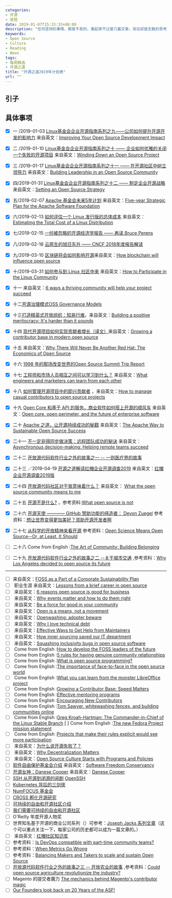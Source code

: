 ```yaml
---
categories:
- 开源
- 感悟
date: 2019-01-07T15:33:33+08:00
description: "任何坚持的事情，都是不易的，看起来不过是几篇文章，背后却是无数的思考和不间断的打磨。2019，继续摸索着前进。开源走进历史，不可逆转！要么拥抱，要么沉沦。"
keywords:
- Open Source
- Culture
- Reading
- News
tags:
- 每周精选
- 开源之道
title: "开源之道2019年计划表"
url: ""
---
```


## 引子


## 具体事项
- [x] 一 /2019-01-03 [Linux基金会企业开源指南系列之九——公司如何提升开源开发的影响力](posts/opensource_enterprise_guide/improve-open-source-dev-impact/) 来自英文：[Improving Your Open Source Development Impact](https://www.linuxfoundation.org/resources/open-source-guides/improving-your-open-source-development-impact/)
- [x] 二 /2019-01-10 [Linux基金会企业开源指南系列之十 —— 企业如何优雅的关闭一个失败的开源项目](posts/opensource_enterprise_guide/shutting-down-an-open-source-project) 来自英文：[Winding Down an Open Source Project](https://www.linuxfoundation.org/resources/open-source-guides/winding-down-an-open-source-project/)
- [x] 三 /2019-01-17 [Linux基金会企业开源指南系列之十一 —— 在开源社区中树立领导力](posts/opensource_enterprise_guide/building-leadership-in-an-open-source-community) 来自英文：[Building Leadership in an Open Source Community](https://www.linuxfoundation.org/resources/open-source-guides/building-leadership-in-an-open-source-community/)
- [x] 四/2019-01-31 [Linux基金会企业开源指南系列之十二 —— 制定企业开源战略](posts/opensource_enterprise_guide/Setting-an-Open-Source-Strategy) 来自英文：[Setting an Open Source Strategy](https://www.linuxfoundation.org/resources/open-source-guides/setting-an-open-source-strategy/)
- [x] 五/2019-02-07  [Apache 基金会未来5年计划](posts/foundation_introduce/five-year-strategic-plan-for-the-asf-2018) 来自英文：[Five-year Strategic Plan for the Apache Software Foundation](https://www.apache.org/board/plan.html)
- [x] 六/2019-02-13 [如何评估一个 Linux 发行版的总体成本](posts/open-source-economic/estimating-the-total-cost-of-linux-distribution) 来自英文：[Estimating the Total Cost of a Linux Distribution](https://www.linux.com/publications/estimating-total-cost-linux-distribution)
- [x] 七/2019-02-15 [一份被忽略的开源经济学报告 —— 再读 Bruce Perens](posts/open-source-economic/review-the-emerging-economic-paradigm-of-open-source)
- [x] 八/2019-02-16 [云原生的旭日东升 —— CNCF 2018年度报告解读](posts/foundation_introduce/review-cncf-2018-annual-report)
- [x] 九/2019-03-10 [区块链将会如何影响开源](posts/opensource_technology/open-source-tokenomics/)来自英文：[How blockchain will influence open source](https://opensource.com/article/18/8/open-source-tokenomics)
- [x] 十/2019-03-31  [如何参与到 Linux 社区中来](posts/contribute_to_community/how_to_participate_in_the_linux_community) 来自英文：[How to Participate in the Linux Community](https://www.linux.com/publications/how-participate-linux-community)
- [x] 十一  来自英文：[6 ways a thriving community will help your project succeed](https://opensource.com/open-organization/18/3/why-build-community-3)
- [x] 十二[开源治理模式](posts/foundation_introduce/oss_governance_models/)[OSS Governance Models](http://oss-watch.ac.uk/resources/governancemodels)
- [x]  十三[打造精英式开放组织：知易行难](posts/the_way_of_open_source/build_a_positive_meritocracy)，来自英文：[Building a positive meritocracy: It's harder than it sounds](https://opensource.com/business/10/8/building-positive-meritocracy-its-harder-it-sounds)
- [x] 十四 [现代开源项目如何实现贡献者增长（译文）](posts/community_management/growing-contributor-base-modern-open-source/)来自英文：[Growing a contributor base in modern open source](https://opensource.com/life/16/5/growing-contributor-base-modern-open-source)
- [x] 十五 来自英文：[Why There Will Never Be Another Red Hat: The Economics of Open Source](https://a16z.com/2014/02/14/why-there-will-never-be-another-redhat-the-economics-of-open-source)
- [x] 十六 [1998 年的那场改变世界的Open Source Summit Trip Report](https://linuxgazette.net/issue28/rossum.html)
- [x] 十七 [工程师和市场人员相互之间可以学习到什么？](posts/open-source-economic/engineers-marketers-can-learn/) 来自英文：[What engineers and marketers can learn from each other](https://opensource.com/open-organization/17/1/engineers-marketers-can-learn)
- [x] 十八 [如何管理开源项目中的即兴贡献者](posts/community_management/managing-casual-contributors/) ，来自英文：[How to manage casual contributors to open source projects](https://opensource.com/article/17/10/managing-casual-contributors)
- [x] 十九 [Open Core 和基于 API 的服务，商业软件如何搭上开源的顺风车](posts/Business_model/open-core-vs-open-perimeter) 来自英文：[Open core, open perimeter, and the future of enterprise software](https://opensource.com/article/17/8/open-core-vs-open-perimeter)
- [x] 二十 [Apache 之道，让开源持续成功的秘籍](posts/foundation_introduce/the_apache_way_to_sustainable_os/) 来自英文：[The Apache Way to Sustainable Open Source Success](https://blogs.apache.org/foundation/entry/the-apache-way-to-sustainable)
- [x] 二十一 [不一定非得同步做决策：远程团队成功的秘诀](posts/opensource_culture/asynchronous-decision-making) 来自英文：[Asynchronous decision-making: Helping remote teams succeed](https://opensource.com/article/17/12/asynchronous-decision-making)
- [x] 二十二 [开放源代码软件行业之外的故事之一 -- 一则医疗界的故事](posts/opensource_of_other_industries/the_story_of_don_berwick/)
- [x] 二十三 ／2019-04-19 [开源之道解读红帽企业开源调查2019](posts/Event_analysis/redhat_enterprise_open_source_survey) 来自英文：[红帽企业开源调查2019版](https://www.redhat.com/en/blog/survey-says-enterprise-open-source-inventing-future-software?source=author&term=20311)
- [x] 二十四 [开放源代码社区对于我意味着什么？](posts/OpenSource_Leader/what-open-source-community-means-me) 来自英文： [What the open source community means to me](https://opensource.com/article/18/11/what-open-source-community-means-me)
- [x]  二十五 [开源不是什么?](posts/opensource_culture/what-open-source-not/) ，参考资料:[What open source is not](https://opensource.com/article/19/8/what-open-source-not)
- [x] 二十六 [开源天使 ———— GitHub 赞助功能的缔造者： Devon Zuegel](posts/OpenSource_Leader/open-source-angel-Devon-Zuege) 参考资料：[想让世界变得更加美好？资助开源开发者啊](https://www.itwire.com/the-linux-distillery/want-to-make-the-world-a-better-place-fund-open-source-developers.html)
- [x] 二十七 [从科学的开放精神来看开源](posts/opensource_culture/open-science-means-open-source-or-least-it-should) 参考资料：[Open Science Means Open Source--Or, at Least, It Should](https://www.linuxjournal.com/content/open-science-means-open-source-or-least-it-should)
- [ ] 二十八 []() Come from English :[The Art of Community: Building Belonging](https://www.jonobacon.com/2011/05/31/the-art-of-community-building-belonging/)
- [ ] 二十九 [开放源代码软件行业之外的故事之二 --关于城市交通]() ,参考资料：[Why Los Angeles decided to open source its future](https://www.techrepublic.com/article/why-la-decided-to-open-source-its-future/)


-----


- [ ]  来自英文：[FOSS as a Part of a Corporate Sustainability Plan](https://www.linuxjournal.com/content/foss-part-corporate-sustainability-plan)
- [ ]  []() 职业生涯 来自英文：[Lessons from a brief career in open source](https://opensource.com/article/17/2/preparing-career-open-source)
- [ ]  []() 来自英文：[6 reasons open source is good for business](https://opensource.com/article/17/10/6-reasons-choose-open-source-software)
- [ ]  []() 来自英文：[Why events matter and how to do them right](https://opensource.com/article/17/1/drupal-sibera)
- [ ]  []() 来自英文：[Be a force for good in your community](https://opensource.com/open-organization/17/1/force-for-good-community)
- [ ]  []() 来自英文：[Open is a means, not a movement](https://opensource.com/open-organization/16/10/open-means-not-movement)
- [ ]  []() 来自英文：[Openwashing: adopter beware](https://opensource.com/business/14/12/openwashing-more-prevalent)
- [ ]  []() 来自英文：[Why I love technical debt](https://opensource.com/article/17/11/why-i-love-technical-debt)
- [ ]  []() 来自英文：[Effective Ways to Get Help from Maintainers](https://www.snoyman.com/blog/2017/10/effective-ways-help-from-maintainers)
- [ ]  []() 来自英文：[How inner sourcing saved our IT department](https://opensource.com/open-organization/18/1/open-orgs-and-inner-source-it)
- [ ]  []() 来自英文：[Squashing inclusivity bugs in open source software](https://opensource.com/article/18/8/inclusivity-bugs-open-source-software)
- [ ]  []() Come from English :[How to develop the FOSS leaders of the future](https://opensource.com/article/18/4/succession-planning-how-develop-foss-leaders-future)
- [ ]  []() Come from English :[5 rules for having genuine community relationships](https://opensource.com/open-organization/18/2/why-build-community-2)
- [ ]  []() Come from English :[What is open source programming?](https://opensource.com/article/18/3/what-open-source-programming)
- [ ] []() Come from English :[The importance of face-to-face in the open source world](https://opensource.com/life/15/10/the-importance-of-face-to-face)
- [ ] []() Come from English :[What you can learn from the monster LibreOffice project](https://www.infoworld.com/article/2613624/what-you-can-learn-from-the-monster-libreoffice-project.html)
- [ ] []() Come from English :[Growing a Contributor Base: Speed Matters](http://community.redhat.com/blog/2017/04/contributors-speed-matters/)
- [ ] []() Come from English :[Effective mentoring programs](https://blogs.gnome.org/bolsh/2011/05/31/effective-mentoring-programs/)
- [ ] []() Come from English :[Encouraging New Contributors](http://community.redhat.com/blog/2017/04/encouraging-new-contributors/)
- [ ] []() Come from English :[Tom Sawyer, whitewashing fences, and building communities online](https://chrisgrams.com/2009/09/09/tom-sawyer-whitewashing-fences-and-building-communities-online/)
- [ ] []() Come from English :[Greg Kroah-Hartman: The Commander-in-Chief of the Linux Stable Branch](https://thenewstack.io/greg-kroah-hartman-commander-chief-linux-stable-branch)
 [ ] []() Come from English :[The new Fedora Project mission statement](https://lwn.net/Articles/720055/)
- [ ] []() Come from English :[Projects that make their rules explicit would see more participation](https://opensource.com/open-organization/18/4/new-governance-model-research)
- [ ]  []() 来自英文：[为什么说开源失败了？](https://medium.com/@johnmark/why-open-source-failed-6cae5d6a9f6)
- [ ]  []() 来自英文：[Why Decentralization Matters](https://medium.com/@cdixon/why-decentralization-matters-5e3f79f7638e)
- [ ]  []() 来自英文：[Open Source Culture Starts with Programs and Policies](https://thenewstack.io/open-source-culture-starts-with-programs-and-policies/)
- [ ]  []()[软件自由保护基金会介绍]() 来自英文：[Software Freedom Conservancy](https://sfconservancy.org/)
- [ ]  []()[开源女神：Danese Cooper]() 来自英文：[Danese Cooper](https://en.wikipedia.org/wiki/Danese_Cooper)
- [ ]   [SSH 从开源到闭源的闹剧]() [OpenSSH](https://en.wikipedia.org/wiki/OpenSSH)
- [ ]  [Kubernetes 背后的三剑侠](https://siliconangle.com/2019/04/12/google-women-power-rise-kubernetes/)
- [ ]  [NumFOCUS 基金会](https://numfocus.org/sponsored-projects)
- [ ]  [CROSS 孵化开源研究](https://cross.ucsc.edu/)
- [ ]  [可持续的自由和开源社区介绍](https://sfosc.org/)
- [ ]  [我们需要可持续的自由和开源社区](https://medium.com/sustainable-free-and-open-source-communities/we-need-sustainable-free-and-open-source-communities-edf92723d619)
- [ ]  O'Reilly 年度开源人物奖[](https://en.wikipedia.org/wiki/O%27Reilly_Open_Source_Award)
- [ ] 世界知名基于开源的商业公司系列（）可参考：[Joseph Jacks 系列文章](https://medium.com/@asynchio)（这个可以重点关注一下，每家公司的历史都可以成为一篇文章的。）
- [ ] []() 来自英文：[红帽社区知识库](https://community.redhat.com/knowledge/)
- [ ]  参考资料：[Is DevOps compatible with part-time community teams?](https://opensource.com/article/18/4/devops-compatible-part-time-community-teams)
- [ ]  参考资料：[When Metrics Go Wrong](http://community.redhat.com/blog/2014/07/when-metrics-go-wrong/)
- [ ]  参考资料：[Balancing Makers and Takers to scale and sustain Open Source](https://dri.es/balancing-makers-and-takers-to-scale-and-sustain-open-source)
- [ ] [开放源代码软件行业之外的故事之三 -- 开放农业的故事]() ,参考资料：[Could open source agriculture revolutionize the industry?](https://urbanagnews.com/blog/exclusives/food-for-thought-could-open-source-agriculture-revolutionize-the-industry/)
- [ ] Magento 的提交者魔力 [The mechanics behind Magento's contributor magic](https://www.techrepublic.com/article/the-mechanics-behind-magentos-contributor-magic/)
- [ ] [Our Founders look back on 20 Years of the ASF!](https://blogs.apache.org/foundation/entry/our-founders-look-back-on)
